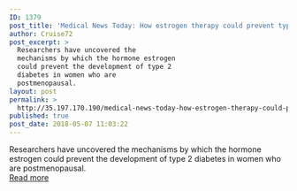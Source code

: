 ```yaml
---
ID: 1379
post_title: 'Medical News Today: How estrogen therapy could prevent type 2 diabetes'
author: Cruise72
post_excerpt: >
  Researchers have uncovered the
  mechanisms by which the hormone estrogen
  could prevent the development of type 2
  diabetes in women who are
  postmenopausal.
layout: post
permalink: >
  http://35.197.170.190/medical-news-today-how-estrogen-therapy-could-prevent-type-2-diabetes/
published: true
post_date: 2018-05-07 11:03:22
---
```

Researchers have uncovered the mechanisms by which the hormone estrogen could prevent the development of type 2 diabetes in women who are postmenopausal.<br/><a style="white-space: nowrap" href="https://www.medicalnewstoday.com/articles/321421.php" class="button purchase" rel="nofollow noopener" target="_blank">Read more</a>